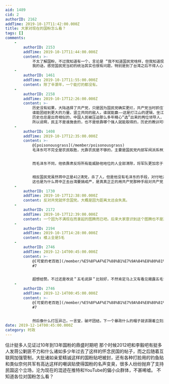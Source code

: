 ```yaml
---
aid: 1489
cid: 2
authorID: 2162
addTime: 2019-10-17T11:42:00.000Z
title: 大家对现在的国粉怎么看？
tags: []
comments:
    -
        authorID: 2153
        addTime: 2019-10-17T11:44:00.000Z
        content: >-
            不太了解国粉，不过我知道有一个，言论是 “我不知道国民党啥样，但我知道现在的共产党啥样”。或许可以代表一些人的心态。
            我的话，感觉国民党当初的统治其实也很有问题，特别是到了台湾之后不得人心，所以我也不怎么喜欢国民党就是了。
    -
        authorID: 1461
        addTime: 2019-10-17T11:55:00.000Z
        content: 除了辛灏年，一个能打的都没有。
    -
        authorID: 2158
        addTime: 2019-10-17T12:26:00.000Z
        content: >-
            历史没有如果，大陆选择了共产党，只是因为国民党确实更烂，共产党当时抓住了中国核心的农民问题，团结了更广泛的阶层力量，自然最终取胜。当然，这也不意味着共产主义就比资本主义优越，如果按照博古李达的路线，早就没了。腊肉走的是抛弃了原教旨更野的路线，截取其中一些和中国传统朴素的平等思想不谋而合的理论，再加上对实际情况和农民诉求准确的认识，其本质更类似于换皮的升级版农民起义。
            谁能团结到更大的力量，竖立共同的敌人，谁就能赢——这是打江山的逻辑，坐江山就不一样。
            历史也总是出奇相似的，中国人民被压迫那么多年精心“选”出来的两位领导人，一个搞大跃进文革祸害18年年，一个搞了台湾42年的白色恐怖。有些人还抱着光头赢了中国就会更好的念想，属实费拉不堪，真以为光头坐稳了位子就有民主了，七君子事件，闻李惨案，皆是出自光头的手笔，他照样容不下异己。
            所以说啊，民主不是谁施舍的，也不是依靠哪个强人就能取得的，历史的教训可都历历在目
    -
        authorID: 1408
        addTime: 2019-10-17T12:35:00.000Z
        content: >-
            @[poisonousgrass](/member/poisonousgrass)
            毛泽东可不完全是农民取胜，光靠农民是不够的，主要是国民党内部军阀派系林立，无法统一团结，中央军和地方军的矛盾有时候比共产党还大


            而毛泽东不同，他依靠肃反将所有能威胁他地位的人全部清除，将军队更加忠于自己，虽然富田事变后党内高层对毛泽东颇为不满，架空他的权力，直到遵义会议后才夺回权力，后来更是搞了延安整风，将共产党内部结构更加紧密巩固，更能被毛泽东统一指挥，也让国民党很难渗透进去。


            相反国民党虽然蒋中正是412清党，杀了人，但是他没有毛泽东的手段，对付地方军阀更是无从下手，以至于被共产党全面渗透，从内部瓦解
            这也是为什么蒋中正去台湾要搞戒严，是真真正正的用共产党那种手段对共产党，也开始搞起肃杀清除异己行动
    -
        authorID: 1730
        addTime: 2019-10-17T12:38:00.000Z
        content: 反对共党就怀念国党。大概是因为距离太远会失真。
    -
        authorID: 2172
        addTime: 2019-10-17T12:39:00.000Z
        content: 一个因为不满现在而拿起的图腾而已吧。后来大家意识到这个图腾也不是那么的美好，就消散了。
    -
        authorID: 2194
        addTime: 2019-10-17T14:28:00.000Z
        content: 楼上全是5毛
    -
        authorID: 2746
        addTime: 2019-12-14T00:45:00.000Z
        content: >-
            @[可爱的老百姓](/member/%E5%8F%AF%E7%88%B1%E7%9A%84%E8%80%81%E7%99%BE%E5%A7%93)
            #7


            超想给赞。不过还是改说＂五毛说辞＂比较好，不然肯定马上又有看见揭露五毛说辞的，立刻不管是什么就大喊是在抓五毛了。
    -
        authorID: 2746
        addTime: 2019-12-14T00:45:00.000Z
        content: >-
            @[可爱的老百姓](/member/%E5%8F%AF%E7%88%B1%E7%9A%84%E8%80%81%E7%99%BE%E5%A7%93)
            #7


            然后像什么打压异己，一言堂，破坏团结，下一个暴政什么的帽子就该跟着立刻来了
date: 2019-12-14T00:45:00.000Z
category: 时政
---
```


估计挺多人见证过10年到13年国粉的鼎盛时期吧 那个时候2012吧和李毅吧有挺多人发蒋公剿匪不力和什么诸如多少年过去了这样的怀念民国的帖子，而之后随着互联网加强管制，大批诸如亲爱精诚这样的国粉贴吧被封，还有各种打脸用的钓鱼贴和类似奈何共军有高达这样的嘲讽贴使得国粉的名声变臭，很多人纷纷抛弃了支持民国这个立场，沦为现在的混迹在推特和YouTube的偏小众群体，不甚唏嘘。 不知道各位对国粉怎么看？

